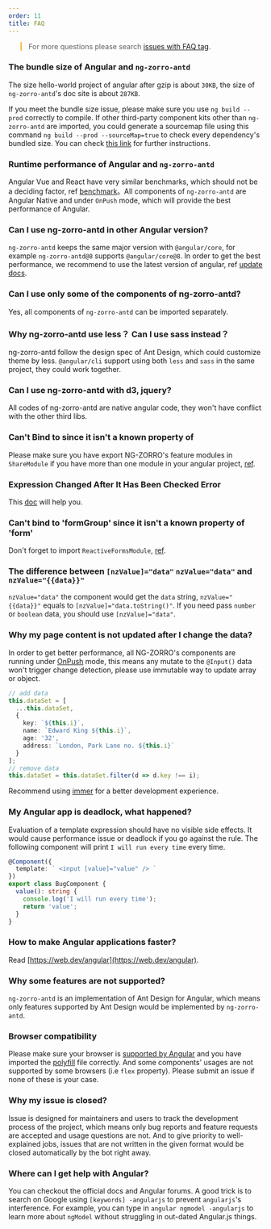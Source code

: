 ```yaml
---
order: 11
title: FAQ
---
```


<blockquote style="border-color: #faad14;"><p>For more questions please search <a href="https://github.com/NG-ZORRO/ng-zorro-antd/issues?q=is%3Aopen+is%3Aissue+label%3A%22%3Aquestion%3A+FAQ%22" target="_blank" rel="noopener">issues with FAQ tag</a>.</p></blockquote>

### The bundle size of Angular and `ng-zorro-antd`

The size hello-world project of angular after gzip is about `30KB`, the size of `ng-zorro-antd`'s doc site is about `287KB`.

If you meet the bundle size issue, please make sure you use `ng build --prod` correctly to compile. If other third-party component kits other than `ng-zorro-antd` are imported, you could generate a sourcemap file using this command `ng build --prod --sourceMap=true` to check every dependency's bundled size. You can check [this link](https://angular.io/guide/deployment#inspect-the-bundles) for further instructions.

### Runtime performance of Angular and `ng-zorro-antd`

Angular Vue and React have very similar benchmarks, which should not be a deciding factor, ref [benchmark](https://github.com/krausest/js-framework-benchmark)。All components of `ng-zorro-antd` are Angular Native and under `OnPush` mode, which will provide the best performance of Angular.

### Can I use ng-zorro-antd in other Angular version?

`ng-zorro-antd` keeps the same major version with `@angular/core`, for example `ng-zorro-antd@8` supports `@angular/core@8`. In order to get the best performance, we recommend to use the latest version of angular, ref [update docs](https://angular.dev/update-guide).

### Can I use only some of the components of ng-zorro-antd?

Yes, all components of `ng-zorro-antd` can be imported separately.

### Why ng-zorro-antd use less？ Can I use sass instead？

ng-zorro-antd follow the design spec of Ant Design, which could customize theme by less. `@angular/cli` support using both `less` and `sass` in the same project, they could work together.

### Can I use ng-zorro-antd with d3, jquery?

All codes of ng-zorro-antd are native angular code, they won't have conflict with the other third libs.

### Can't Bind to since it isn't a known property of

Please make sure you have export NG-ZORRO's feature modules in `ShareModule` if you have more than one module in your angular project, [ref](https://angular.dev/guide/ngmodules/sharing).

### Expression Changed After It Has Been Checked Error

This [doc](https://blog.angularindepth.com/everything-you-need-to-know-about-the-expressionchangedafterithasbeencheckederror-error-e3fd9ce7dbb4) will help you.

### Can't bind to 'formGroup' since it isn't a known property of 'form'

Don't forget to import `ReactiveFormsModule`, [ref](https://angular.dev/guide/forms/reactive-forms).

### The difference between `[nzValue]="data"` `nzValue="data"` and `nzValue="{{data}}"`

`nzValue="data"` the component would get the `data` string, `nzValue="{{data}}"` equals to `[nzValue]="data.toString()"`. If you need pass `number` or `boolean` data, you should use `[nzValue]="data"`.

### Why my page content is not updated after I change the data?

In order to get better performance, all NG-ZORRO's components are running under [OnPush](https://angular.dev/guide/components/advanced-configuration#changedetectionstrategy) mode, this means any mutate to the `@Input()` data won't trigger change detection, please use immutable way to update array or object.

```typescript
// add data
this.dataSet = [
  ...this.dataSet,
  {
    key: `${this.i}`,
    name: `Edward King ${this.i}`,
    age: '32',
    address: `London, Park Lane no. ${this.i}`
  }
];
// remove data
this.dataSet = this.dataSet.filter(d => d.key !== i);
```

Recommend using [immer](https://immerjs.github.io/immer/docs/introduction) for a better development experience.

### My Angular app is deadlock, what happened?

Evaluation of a template expression should have no visible side effects. It would cause performance issue or deadlock if you go against the rule. The following component will print `I will run every time` every time.

```typescript
@Component({
  template: ` <input [value]="value" /> `
})
export class BugComponent {
  value(): string {
    console.log('I will run every time');
    return 'value';
  }
}
```

### How to make Angular applications faster?

Read [https://web.dev/angular](https://web.dev/angular).

### Why some features are not supported?

`ng-zorro-antd` is an implementation of Ant Design for Angular, which means only features supported by Ant Design would be implemented by `ng-zorro-antd`.

### Browser compatibility

Please make sure your browser is [supported by Angular](https://github.com/angular/angular) and you have imported the [polyfill](https://angular.dev/reference/versions#polyfills) file correctly. And some components' usages are not supported by some browsers (i.e `flex` property). Please submit an issue if none of these is your case.

### Why my issue is closed?

Issue is designed for maintainers and users to track the development process of the project, which means only bug reports and feature requests are accepted and usage questions are not. And to give priority to well-explained jobs, issues that are not written in the given format would be closed automatically by the bot right away.

### Where can I get help with Angular?

You can checkout the official docs and Angular forums. A good trick is to search on Google using `[keywords] -angularjs` to prevent `angularjs`'s interference. For example, you can type in `angular ngmodel -angularjs` to learn more about `ngModel` without struggling in out-dated Angular.js things.
